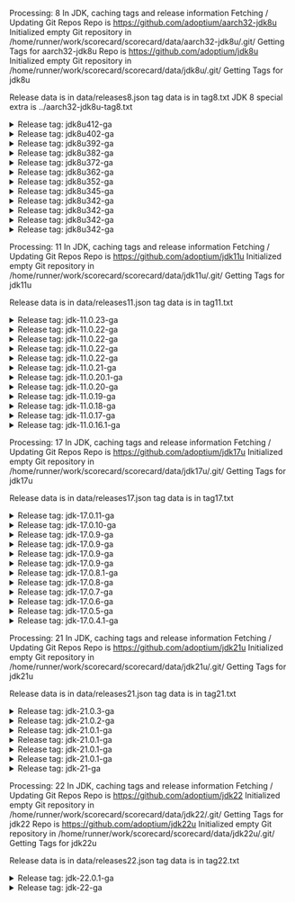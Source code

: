 Processing: 8 
In JDK, caching tags and release information
Fetching / Updating Git Repos
Repo is  https://github.com/adoptium/aarch32-jdk8u
Initialized empty Git repository in /home/runner/work/scorecard/scorecard/data/aarch32-jdk8u/.git/
Getting Tags for aarch32-jdk8u
Repo is  https://github.com/adoptium/jdk8u
Initialized empty Git repository in /home/runner/work/scorecard/scorecard/data/jdk8u/.git/
Getting Tags for jdk8u

Release data is in data/releases8.json
tag data is in tag8.txt
JDK 8 special extra is ../aarch32-jdk8u-tag8.txt


<details><summary>Release tag: jdk8u412-ga</summary>

|                       Tag|               Tagged Date |       Commit Date |              Days |
|                       ---|                       --- |               --- |               --- |
|               jdk8u412-ga| Sun Apr  7 02:50:07 UTC 2024 | Wed Apr 17 00:29:09 UTC 2024 |                -9 |
|        jdk8u412-b08_adopt| Wed Apr 17 01:14:23 UTC 2024 | Wed Apr 17 01:14:23 UTC 2024 |                 0 |


|   Platform|           OS |    Released | Target/Actual(days) |    On-time |                      RTAG|
|        ---|          --- |         --- |               --- |        --- |                       ---|
|        x64|        linux |  04-18-2024 |               2/1 |        Yes |        jdk8u412-b08_adopt|
|        x64|      windows |  04-18-2024 |               2/1 |        Yes |        jdk8u412-b08_adopt|
|    aarch64|        linux |  04-18-2024 |               2/1 |        Yes |        jdk8u412-b08_adopt|
|        x64|          mac |  04-19-2024 |               2/2 |        Yes |        jdk8u412-b08_adopt|
|    ppc64le|        linux |  04-20-2024 |               7/3 |        Yes |        jdk8u412-b08_adopt|

On-Time 5(100%)  Late: 0(0%)


</details>



<details><summary>Release tag: jdk8u402-ga</summary>

|                       Tag|               Tagged Date |       Commit Date |              Days |
|                       ---|                       --- |               --- |               --- |
|               jdk8u402-ga| Thu Jan 11 01:53:23 UTC 2024 | Wed Jan 17 01:35:04 UTC 2024 |                -5 |
|        jdk8u402-b06_adopt| Wed Jan 17 01:14:12 UTC 2024 | Wed Jan 17 01:14:12 UTC 2024 |                 0 |


|   Platform|           OS |    Released | Target/Actual(days) |    On-time |                      RTAG|
|        ---|          --- |         --- |               --- |        --- |                       ---|
|        x64|        linux |  01-19-2024 |               2/2 |        Yes |        jdk8u402-b06_adopt|
|    ppc64le|        linux |  01-19-2024 |               7/2 |        Yes |        jdk8u402-b06_adopt|
|        x64|      windows |  01-19-2024 |               2/2 |        Yes |        jdk8u402-b06_adopt|
|        x64|          mac |  01-19-2024 |               2/2 |        Yes |        jdk8u402-b06_adopt|
|    aarch64|        linux |  01-23-2024 |               2/5 |         No |        jdk8u402-b06_adopt|
|        x64|      solaris |  01-23-2024 |               7/5 |        Yes |        jdk8u402-b06_adopt|
|        x32|      windows |  01-23-2024 |               7/6 |        Yes |        jdk8u402-b06_adopt|
|    sparcv9|      solaris |  01-23-2024 |               7/6 |        Yes |        jdk8u402-b06_adopt|
|        x64| alpine-linux |  01-24-2024 |               7/7 |        Yes |        jdk8u402-b06_adopt|
|        arm|        linux |  01-24-2024 |               7/7 |        Yes | jdk8u402-b06-aarch32-20240118_adopt|
|      ppc64|          aix |  01-24-2024 |               7/7 |        Yes |        jdk8u402-b06_adopt|

On-Time 10(90%)  Late: 1(9%)


</details>



<details><summary>Release tag: jdk8u392-ga</summary>

|                       Tag|               Tagged Date |       Commit Date |              Days |
|                       ---|                       --- |               --- |               --- |
|               jdk8u392-ga| Sat Oct  7 21:09:58 UTC 2023 | Tue Oct 17 22:51:19 UTC 2023 |               -10 |
|        jdk8u392-b08_adopt| Tue Oct 17 23:14:11 UTC 2023 | Tue Oct 17 23:14:12 UTC 2023 |                 0 |


|   Platform|           OS |    Released | Target/Actual(days) |    On-time |                      RTAG|
|        ---|          --- |         --- |               --- |        --- |                       ---|
|    aarch64|        linux |  10-19-2023 |               2/1 |        Yes |        jdk8u392-b08_adopt|
|        x64|      windows |  10-20-2023 |               2/2 |        Yes |        jdk8u392-b08_adopt|
|        x32|      windows |  10-20-2023 |               7/2 |        Yes |        jdk8u392-b08_adopt|
|        x64|        linux |  10-23-2023 |               2/5 |         No |        jdk8u392-b08_adopt|
|    ppc64le|        linux |  10-24-2023 |               7/6 |        Yes |        jdk8u392-b08_adopt|
|        x64|          mac |  10-25-2023 |               2/7 |         No |        jdk8u392-b08_adopt|
|        x64| alpine-linux |  10-26-2023 |               7/8 |         No |        jdk8u392-b08_adopt|
|        x64|      solaris |  10-27-2023 |               7/9 |         No |        jdk8u392-b08_adopt|
|    sparcv9|      solaris |  10-27-2023 |               7/9 |         No |        jdk8u392-b08_adopt|
|        arm|        linux |  10-31-2023 |              7/13 |         No | jdk8u392-b08-aarch32-20231020_adopt|
|      ppc64|          aix |  11-01-2023 |              7/14 |         No |        jdk8u392-b08_adopt|

On-Time 4(36%)  Late: 7(63%)


</details>



<details><summary>Release tag: jdk8u382-ga</summary>

|                       Tag|               Tagged Date |       Commit Date |              Days |
|                       ---|                       --- |               --- |               --- |
|               jdk8u382-ga| Fri Jul 14 06:13:25 UTC 2023 | Fri Jul 21 03:03:59 UTC 2023 |                -6 |
|        jdk8u382-b05_adopt| Wed Jul 19 15:30:06 UTC 2023 | Wed Jul 19 15:30:06 UTC 2023 |                 0 |


|   Platform|           OS |    Released | Target/Actual(days) |    On-time |                      RTAG|
|        ---|          --- |         --- |               --- |        --- |                       ---|
|        x64|        linux |  07-21-2023 |               2/2 |        Yes |        jdk8u382-b05_adopt|
|    aarch64|        linux |  07-21-2023 |               2/2 |        Yes |        jdk8u382-b05_adopt|
|        x64|      windows |  07-21-2023 |               2/2 |        Yes |        jdk8u382-b05_adopt|
|        x64|          mac |  07-24-2023 |               2/4 |         No |        jdk8u382-b05_adopt|
|    ppc64le|        linux |  07-24-2023 |               7/4 |        Yes |        jdk8u382-b05_adopt|
|        x32|      windows |  07-25-2023 |               7/5 |        Yes |        jdk8u382-b05_adopt|
|        x64| alpine-linux |  07-25-2023 |               7/5 |        Yes |        jdk8u382-b05_adopt|
|        x64|      solaris |  07-26-2023 |               7/6 |        Yes |        jdk8u382-b05_adopt|
|    sparcv9|      solaris |  07-31-2023 |              7/11 |         No |        jdk8u382-b05_adopt|
|        arm|        linux |  08-01-2023 |              7/12 |         No | jdk8u382-b05-aarch32-20230719_adopt|
|      ppc64|          aix |  08-03-2023 |              7/14 |         No |        jdk8u382-b05_adopt|

On-Time 7(63%)  Late: 4(36%)


</details>



<details><summary>Release tag: jdk8u372-ga</summary>

|                       Tag|               Tagged Date |       Commit Date |              Days |
|                       ---|                       --- |               --- |               --- |
|               jdk8u372-ga| Tue Apr 18 04:55:08 UTC 2023 | Thu Apr 20 08:43:15 UTC 2023 |                -2 |
|        jdk8u372-b07_adopt| Tue Apr 18 23:14:10 UTC 2023 | Tue Apr 18 23:14:11 UTC 2023 |                 0 |


|   Platform|           OS |    Released | Target/Actual(days) |    On-time |                      RTAG|
|        ---|          --- |         --- |               --- |        --- |                       ---|
|        x64|        linux |  04-20-2023 |               2/1 |        Yes |        jdk8u372-b07_adopt|
|        x64|      windows |  04-20-2023 |               2/1 |        Yes |        jdk8u372-b07_adopt|
|    aarch64|        linux |  04-20-2023 |               2/1 |        Yes |        jdk8u372-b07_adopt|
|        x64|          mac |  04-20-2023 |               2/1 |        Yes |        jdk8u372-b07_adopt|
|    ppc64le|        linux |  04-25-2023 |               7/6 |        Yes |        jdk8u372-b07_adopt|
|        x64|      solaris |  04-25-2023 |               7/6 |        Yes |        jdk8u372-b07_adopt|
|        x32|      windows |  04-25-2023 |               7/6 |        Yes |        jdk8u372-b07_adopt|
|        x64| alpine-linux |  04-26-2023 |               7/7 |        Yes |        jdk8u372-b07_adopt|
|      ppc64|          aix |  04-27-2023 |               7/8 |         No |        jdk8u372-b07_adopt|
|        arm|        linux |  04-28-2023 |               7/9 |         No | jdk8u372-b07-aarch32-20230426_adopt|
|    sparcv9|      solaris |  04-29-2023 |              7/10 |         No |        jdk8u372-b07_adopt|

On-Time 8(72%)  Late: 3(27%)


</details>



<details><summary>Release tag: jdk8u362-ga</summary>

|                       Tag|               Tagged Date |       Commit Date |              Days |
|                       ---|                       --- |               --- |               --- |
|               jdk8u362-ga| Mon Jan 16 19:43:43 UTC 2023 | Wed Jan 18 15:48:10 UTC 2023 |                -1 |
|        jdk8u362-b09_adopt| Tue Jan 17 23:14:13 UTC 2023 | Tue Jan 17 23:14:13 UTC 2023 |                 0 |


|   Platform|           OS |    Released | Target/Actual(days) |    On-time |                      RTAG|
|        ---|          --- |         --- |               --- |        --- |                       ---|
|        x64|        linux |  01-20-2023 |               2/2 |        Yes |        jdk8u362-b09_adopt|
|        x64|          mac |  01-20-2023 |               2/2 |        Yes |        jdk8u362-b09_adopt|
|        x64|      windows |  01-23-2023 |               2/5 |         No |        jdk8u362-b09_adopt|
|        x32|      windows |  01-23-2023 |               7/5 |        Yes |        jdk8u362-b09_adopt|
|    aarch64|        linux |  01-24-2023 |               2/6 |         No |        jdk8u362-b09_adopt|
|    ppc64le|        linux |  01-24-2023 |               7/6 |        Yes |        jdk8u362-b09_adopt|
|        x64| alpine-linux |  01-25-2023 |               7/7 |        Yes |        jdk8u362-b09_adopt|
|        arm|        linux |  01-25-2023 |               7/7 |        Yes | jdk8u362-b09-aarch32-20230119_adopt|
|        x64|      solaris |  01-26-2023 |               7/8 |         No |        jdk8u362-b09_adopt|
|      ppc64|          aix |  01-27-2023 |               7/9 |         No |        jdk8u362-b09_adopt|
|    sparcv9|      solaris |  02-01-2023 |              7/14 |         No |        jdk8u362-b09_adopt|

On-Time 6(54%)  Late: 5(45%)


</details>



<details><summary>Release tag: jdk8u352-ga</summary>

|                       Tag|               Tagged Date |       Commit Date |              Days |
|                       ---|                       --- |               --- |               --- |
|               jdk8u352-ga| Tue Oct 11 00:13:13 UTC 2022 | Thu Oct 20 00:51:55 UTC 2022 |                -9 |
|        jdk8u352-b08_adopt| Thu Oct 20 08:39:59 UTC 2022 | Thu Oct 20 08:39:59 UTC 2022 |                 0 |


|   Platform|           OS |    Released | Target/Actual(days) |    On-time |                      RTAG|
|        ---|          --- |         --- |               --- |        --- |                       ---|
|        x64|        linux |  10-25-2022 |               2/5 |         No |        jdk8u352-b08_adopt|
|    ppc64le|        linux |  10-27-2022 |               7/7 |        Yes |        jdk8u352-b08_adopt|
|    aarch64|        linux |  10-28-2022 |               2/8 |         No |        jdk8u352-b08_adopt|
|        x64| alpine-linux |  11-02-2022 |              7/13 |         No |        jdk8u352-b08_adopt|
|        x64|          mac |  11-03-2022 |              2/14 |         No |        jdk8u352-b08_adopt|
|        arm|        linux |  11-03-2022 |              7/14 |         No | jdk8u352-b08-aarch32-20221020_adopt|
|        x64|      solaris |  11-04-2022 |              7/15 |         No |        jdk8u352-b08_adopt|
|        x64|      windows |  11-04-2022 |              2/15 |         No |        jdk8u352-b08_adopt|
|        x32|      windows |  11-04-2022 |              7/15 |         No |        jdk8u352-b08_adopt|
|      ppc64|          aix |  11-10-2022 |              7/21 |         No |        jdk8u352-b08_adopt|
|    sparcv9|      solaris |  11-15-2022 |              7/26 |         No |        jdk8u352-b08_adopt|

On-Time 1(9%)  Late: 10(90%)


</details>



<details><summary>Release tag: jdk8u345-ga</summary>

|                       Tag|               Tagged Date |       Commit Date |              Days |
|                       ---|                       --- |               --- |               --- |
|               jdk8u345-ga| Sun Jul 31 04:01:56 UTC 2022 | Mon Aug  1 16:10:48 UTC 2022 |                -1 |
|        jdk8u345-b01_adopt| Mon Aug  1 16:14:14 UTC 2022 | Mon Aug  1 16:14:14 UTC 2022 |                 0 |


|   Platform|           OS |    Released | Target/Actual(days) |    On-time |                      RTAG|
|        ---|          --- |         --- |               --- |        --- |                       ---|
|        x64|        linux |  08-04-2022 |               2/3 |         No |        jdk8u345-b01_adopt|
|    aarch64|        linux |  08-04-2022 |               2/3 |         No |        jdk8u345-b01_adopt|
|        x64| alpine-linux |  08-04-2022 |               7/3 |        Yes |        jdk8u345-b01_adopt|
|    ppc64le|        linux |  08-08-2022 |               7/6 |        Yes |        jdk8u345-b01_adopt|
|        x64|          mac |  08-08-2022 |               2/6 |         No |        jdk8u345-b01_adopt|
|        x64|      solaris |  08-09-2022 |               7/8 |         No |        jdk8u345-b01_adopt|
|        arm|        linux |  08-10-2022 |               7/8 |         No | jdk8u345-ga-aarch32-20220802_adopt|
|        x64|      windows |  08-04-2022 |               2/3 |         No |        jdk8u345-b01_adopt|
|        x32|      windows |  08-04-2022 |               7/3 |        Yes |        jdk8u345-b01_adopt|
|      ppc64|          aix |  08-19-2022 |              7/18 |         No |        jdk8u345-b01_adopt|
|    sparcv9|      solaris |  08-19-2022 |              7/18 |         No |        jdk8u345-b01_adopt|

On-Time 3(27%)  Late: 8(72%)


</details>



<details><summary>Release tag: jdk8u342-ga</summary>

|                       Tag|               Tagged Date |       Commit Date |              Days |
|                       ---|                       --- |               --- |               --- |
|               jdk8u342-ga| Fri Jul 15 16:21:53 UTC 2022 | Sat Jul 23 14:58:57 UTC 2022 |                -7 |
|        jdk8u342-b07_adopt| Wed Jul 20 16:14:13 UTC 2022 | Wed Jul 20 16:14:14 UTC 2022 |                 0 |


|   Platform|           OS |    Released | Target/Actual(days) |    On-time |                      RTAG|
|        ---|          --- |         --- |               --- |        --- |                       ---|
|        x64|      windows |  08-02-2022 |              2/12 |         No |        jdk8u342-b07_adopt|

On-Time 0(0%)  Late: 1(100%)


</details>



<details><summary>Release tag: jdk8u342-ga</summary>

|                       Tag|               Tagged Date |       Commit Date |              Days |
|                       ---|                       --- |               --- |               --- |
|               jdk8u342-ga| Fri Jul 15 16:21:53 UTC 2022 | Sat Jul 23 14:58:57 UTC 2022 |                -7 |
|        jdk8u342-b07_adopt| Wed Jul 20 16:14:13 UTC 2022 | Wed Jul 20 16:14:14 UTC 2022 |                 0 |


|   Platform|           OS |    Released | Target/Actual(days) |    On-time |                      RTAG|
|        ---|          --- |         --- |               --- |        --- |                       ---|
|        x64|        linux |  07-25-2022 |               2/4 |         No |        jdk8u342-b07_adopt|
|        x64|      windows |  07-26-2022 |               2/5 |         No |        jdk8u342-b07_adopt|
|    ppc64le|        linux |  07-26-2022 |               7/6 |        Yes |        jdk8u342-b07_adopt|
|        x64| alpine-linux |  07-26-2022 |               7/5 |        Yes |        jdk8u342-b07_adopt|
|    aarch64|        linux |  07-27-2022 |               2/6 |         No |        jdk8u342-b07_adopt|
|        x32|      windows |  07-28-2022 |               7/7 |        Yes |        jdk8u342-b07_adopt|
|      ppc64|          aix |  08-01-2022 |              7/11 |         No |        jdk8u342-b07_adopt|
|        arm|        linux |  08-01-2022 |              7/11 |         No | jdk8u342-b07-aarch32-20220721_adopt|

On-Time 3(37%)  Late: 5(62%)


</details>



<details><summary>Release tag: jdk8u342-ga</summary>

|                       Tag|               Tagged Date |       Commit Date |              Days |
|                       ---|                       --- |               --- |               --- |
|               jdk8u342-ga| Fri Jul 15 16:21:53 UTC 2022 | Sat Jul 23 14:58:57 UTC 2022 |                -7 |
|        jdk8u342-b07_adopt| Wed Jul 20 16:14:13 UTC 2022 | Wed Jul 20 16:14:14 UTC 2022 |                 0 |


|   Platform|           OS |    Released | Target/Actual(days) |    On-time |                      RTAG|
|        ---|          --- |         --- |               --- |        --- |                       ---|
|        x64|      windows |  08-02-2022 |              2/12 |         No |        jdk8u342-b07_adopt|

On-Time 0(0%)  Late: 1(100%)


</details>



<details><summary>Release tag: jdk8u342-ga</summary>

|                       Tag|               Tagged Date |       Commit Date |              Days |
|                       ---|                       --- |               --- |               --- |
|               jdk8u342-ga| Fri Jul 15 16:21:53 UTC 2022 | Sat Jul 23 14:58:57 UTC 2022 |                -7 |
|        jdk8u342-b07_adopt| Wed Jul 20 16:14:13 UTC 2022 | Wed Jul 20 16:14:14 UTC 2022 |                 0 |


|   Platform|           OS |    Released | Target/Actual(days) |    On-time |                      RTAG|
|        ---|          --- |         --- |               --- |        --- |                       ---|
|        x64|        linux |  07-25-2022 |               2/4 |         No |        jdk8u342-b07_adopt|
|        x64|      windows |  07-26-2022 |               2/5 |         No |        jdk8u342-b07_adopt|
|    ppc64le|        linux |  07-26-2022 |               7/6 |        Yes |        jdk8u342-b07_adopt|
|        x64| alpine-linux |  07-26-2022 |               7/5 |        Yes |        jdk8u342-b07_adopt|
|    aarch64|        linux |  07-27-2022 |               2/6 |         No |        jdk8u342-b07_adopt|
|        x32|      windows |  07-28-2022 |               7/7 |        Yes |        jdk8u342-b07_adopt|
|      ppc64|          aix |  08-01-2022 |              7/11 |         No |        jdk8u342-b07_adopt|
|        arm|        linux |  08-01-2022 |              7/11 |         No | jdk8u342-b07-aarch32-20220721_adopt|

On-Time 3(37%)  Late: 5(62%)


</details>

Processing: 11 
In JDK, caching tags and release information
Fetching / Updating Git Repos
Repo is  https://github.com/adoptium/jdk11u
Initialized empty Git repository in /home/runner/work/scorecard/scorecard/data/jdk11u/.git/
Getting Tags for jdk11u

Release data is in data/releases11.json
tag data is in tag11.txt


<details><summary>Release tag: jdk-11.0.23-ga</summary>

|                       Tag|               Tagged Date |       Commit Date |              Days |
|                       ---|                       --- |               --- |               --- |
|            jdk-11.0.23-ga| Mon Apr  8 05:38:38 UTC 2024 | Mon Apr  8 05:40:58 UTC 2024 |                 0 |
|       jdk-11.0.23+9_adopt| Wed Apr 17 05:07:26 UTC 2024 | Wed Apr 17 05:07:26 UTC 2024 |                 0 |


|   Platform|           OS |    Released | Target/Actual(days) |    On-time |                      RTAG|
|        ---|          --- |         --- |               --- |        --- |                       ---|
|        x64|        linux |  04-18-2024 |               2/1 |        Yes |       jdk-11.0.23+9_adopt|
|    aarch64|        linux |  04-18-2024 |               2/1 |        Yes |       jdk-11.0.23+9_adopt|
|    aarch64|          mac |  04-18-2024 |               2/1 |        Yes |       jdk-11.0.23+9_adopt|
|        x64|      windows |  04-18-2024 |               2/1 |        Yes |       jdk-11.0.23+9_adopt|
|    ppc64le|        linux |  04-19-2024 |               7/2 |        Yes |       jdk-11.0.23+9_adopt|
|        x64|          mac |  04-20-2024 |               2/2 |        Yes |       jdk-11.0.23+9_adopt|
|      s390x|        linux |  04-20-2024 |               7/3 |        Yes |       jdk-11.0.23+9_adopt|

On-Time 7(100%)  Late: 0(0%)


</details>



<details><summary>Release tag: jdk-11.0.22-ga</summary>

|                       Tag|               Tagged Date |       Commit Date |              Days |
|                       ---|                       --- |               --- |               --- |
|            jdk-11.0.22-ga| Tue Jan  9 21:19:49 UTC 2024 | Tue Jan  9 21:21:18 UTC 2024 |                 0 |
|       jdk-11.0.22+7_adopt| Tue Jan 16 22:07:11 UTC 2024 | Tue Jan 16 22:07:11 UTC 2024 |                 0 |


|   Platform|           OS |    Released | Target/Actual(days) |    On-time |                      RTAG|
|        ---|          --- |         --- |               --- |        --- |                       ---|
|    aarch64|          mac |  01-22-2024 |               2/5 |         No |       jdk-11.0.22+7_adopt|

On-Time 0(0%)  Late: 1(100%)


</details>



<details><summary>Release tag: jdk-11.0.22-ga</summary>

|                       Tag|               Tagged Date |       Commit Date |              Days |
|                       ---|                       --- |               --- |               --- |
|            jdk-11.0.22-ga| Tue Jan  9 21:19:49 UTC 2024 | Tue Jan  9 21:21:18 UTC 2024 |                 0 |
|       jdk-11.0.22+7_adopt| Tue Jan 16 22:07:11 UTC 2024 | Tue Jan 16 22:07:11 UTC 2024 |                 0 |


|   Platform|           OS |    Released | Target/Actual(days) |    On-time |                      RTAG|
|        ---|          --- |         --- |               --- |        --- |                       ---|
|        x64|        linux |  01-18-2024 |               2/1 |        Yes |       jdk-11.0.22+7_adopt|
|    aarch64|          mac |  01-18-2024 |               2/1 |        Yes |       jdk-11.0.22+7_adopt|
|        x64|      windows |  01-18-2024 |               2/1 |        Yes |       jdk-11.0.22+7_adopt|
|    aarch64|        linux |  01-19-2024 |               2/2 |        Yes |       jdk-11.0.22+7_adopt|
|        x64| alpine-linux |  01-19-2024 |               7/2 |        Yes |       jdk-11.0.22+7_adopt|
|        x32|      windows |  01-19-2024 |               7/2 |        Yes |       jdk-11.0.22+7_adopt|
|    ppc64le|        linux |  01-22-2024 |               7/5 |        Yes |       jdk-11.0.22+7_adopt|
|        arm|        linux |  01-23-2024 |               7/6 |        Yes |       jdk-11.0.22+7_adopt|
|        x64|          mac |  01-23-2024 |               2/6 |         No |       jdk-11.0.22+7_adopt|
|      s390x|        linux |  01-23-2024 |               7/6 |        Yes |       jdk-11.0.22+7_adopt|

On-Time 9(90%)  Late: 1(10%)


</details>



<details><summary>Release tag: jdk-11.0.22-ga</summary>

|                       Tag|               Tagged Date |       Commit Date |              Days |
|                       ---|                       --- |               --- |               --- |
|            jdk-11.0.22-ga| Tue Jan  9 21:19:49 UTC 2024 | Tue Jan  9 21:21:18 UTC 2024 |                 0 |
|       jdk-11.0.22+7_adopt| Tue Jan 16 22:07:11 UTC 2024 | Tue Jan 16 22:07:11 UTC 2024 |                 0 |


|   Platform|           OS |    Released | Target/Actual(days) |    On-time |                      RTAG|
|        ---|          --- |         --- |               --- |        --- |                       ---|
|    aarch64|          mac |  01-22-2024 |               2/5 |         No |       jdk-11.0.22+7_adopt|

On-Time 0(0%)  Late: 1(100%)


</details>



<details><summary>Release tag: jdk-11.0.22-ga</summary>

|                       Tag|               Tagged Date |       Commit Date |              Days |
|                       ---|                       --- |               --- |               --- |
|            jdk-11.0.22-ga| Tue Jan  9 21:19:49 UTC 2024 | Tue Jan  9 21:21:18 UTC 2024 |                 0 |
|       jdk-11.0.22+7_adopt| Tue Jan 16 22:07:11 UTC 2024 | Tue Jan 16 22:07:11 UTC 2024 |                 0 |


|   Platform|           OS |    Released | Target/Actual(days) |    On-time |                      RTAG|
|        ---|          --- |         --- |               --- |        --- |                       ---|
|        x64|        linux |  01-18-2024 |               2/1 |        Yes |       jdk-11.0.22+7_adopt|
|    aarch64|          mac |  01-18-2024 |               2/1 |        Yes |       jdk-11.0.22+7_adopt|
|        x64|      windows |  01-18-2024 |               2/1 |        Yes |       jdk-11.0.22+7_adopt|
|    aarch64|        linux |  01-19-2024 |               2/2 |        Yes |       jdk-11.0.22+7_adopt|
|        x64| alpine-linux |  01-19-2024 |               7/2 |        Yes |       jdk-11.0.22+7_adopt|
|        x32|      windows |  01-19-2024 |               7/2 |        Yes |       jdk-11.0.22+7_adopt|
|    ppc64le|        linux |  01-22-2024 |               7/5 |        Yes |       jdk-11.0.22+7_adopt|
|        arm|        linux |  01-23-2024 |               7/6 |        Yes |       jdk-11.0.22+7_adopt|
|        x64|          mac |  01-23-2024 |               2/6 |         No |       jdk-11.0.22+7_adopt|
|      s390x|        linux |  01-23-2024 |               7/6 |        Yes |       jdk-11.0.22+7_adopt|

On-Time 9(90%)  Late: 1(10%)


</details>



<details><summary>Release tag: jdk-11.0.21-ga</summary>

|                       Tag|               Tagged Date |       Commit Date |              Days |
|                       ---|                       --- |               --- |               --- |
|            jdk-11.0.21-ga| Fri Oct  6 05:33:33 UTC 2023 | Fri Oct  6 05:45:12 UTC 2023 |                 0 |
|       jdk-11.0.21+9_adopt| Tue Oct 17 21:07:15 UTC 2023 | Tue Oct 17 21:07:15 UTC 2023 |                 0 |


|   Platform|           OS |    Released | Target/Actual(days) |    On-time |                      RTAG|
|        ---|          --- |         --- |               --- |        --- |                       ---|
|        x64|          mac |  10-18-2023 |               2/0 |        Yes |       jdk-11.0.21+9_adopt|
|    aarch64|        linux |  10-18-2023 |               2/0 |        Yes |       jdk-11.0.21+9_adopt|
|        x64|      windows |  10-18-2023 |               2/0 |        Yes |       jdk-11.0.21+9_adopt|
|        x64|        linux |  10-18-2023 |               2/0 |        Yes |       jdk-11.0.21+9_adopt|
|        x64| alpine-linux |  10-19-2023 |               7/1 |        Yes |       jdk-11.0.21+9_adopt|
|    ppc64le|        linux |  10-23-2023 |               7/5 |        Yes |       jdk-11.0.21+9_adopt|
|    aarch64|          mac |  10-24-2023 |               2/6 |         No |       jdk-11.0.21+9_adopt|
|      s390x|        linux |  10-24-2023 |               7/6 |        Yes |       jdk-11.0.21+9_adopt|
|        arm|        linux |  10-26-2023 |               7/8 |         No |       jdk-11.0.21+9_adopt|
|        x32|      windows |  10-27-2023 |               7/9 |         No |       jdk-11.0.21+9_adopt|

On-Time 7(70%)  Late: 3(30%)


</details>



<details><summary>Release tag: jdk-11.0.20.1-ga</summary>

|                       Tag|               Tagged Date |       Commit Date |              Days |
|                       ---|                       --- |               --- |               --- |
|          jdk-11.0.20.1-ga| Wed Aug 23 05:22:04 UTC 2023 | Wed Aug 23 05:43:53 UTC 2023 |                 0 |
|     jdk-11.0.20.1+1_adopt| Wed Aug 23 15:25:42 UTC 2023 | Wed Aug 23 15:28:16 UTC 2023 |                 0 |


|   Platform|           OS |    Released | Target/Actual(days) |    On-time |                      RTAG|
|        ---|          --- |         --- |               --- |        --- |                       ---|
|        x64|      windows |  08-29-2023 |               2/5 |         No |     jdk-11.0.20.1+1_adopt|
|        x32|      windows |  08-29-2023 |               7/5 |        Yes |     jdk-11.0.20.1+1_adopt|
|        arm|        linux |  08-29-2023 |               7/5 |        Yes |     jdk-11.0.20.1+1_adopt|
|    aarch64|        linux |  08-29-2023 |               2/5 |         No |     jdk-11.0.20.1+1_adopt|
|        x64|        linux |  08-29-2023 |               2/5 |         No |     jdk-11.0.20.1+1_adopt|
|        x64| alpine-linux |  08-29-2023 |               7/5 |        Yes |     jdk-11.0.20.1+1_adopt|
|    ppc64le|        linux |  08-29-2023 |               7/5 |        Yes |     jdk-11.0.20.1+1_adopt|
|        x64|          mac |  08-30-2023 |               2/6 |         No |     jdk-11.0.20.1+1_adopt|
|    aarch64|          mac |  08-30-2023 |               2/6 |         No |     jdk-11.0.20.1+1_adopt|
|      s390x|        linux |  08-30-2023 |               7/7 |        Yes |     jdk-11.0.20.1+1_adopt|

On-Time 5(50%)  Late: 5(50%)


</details>



<details><summary>Release tag: jdk-11.0.20-ga</summary>

|                       Tag|               Tagged Date |       Commit Date |              Days |
|                       ---|                       --- |               --- |               --- |
|            jdk-11.0.20-ga| Wed Jul  5 07:22:24 UTC 2023 | Wed Jul  5 07:23:34 UTC 2023 |                 0 |
|       jdk-11.0.20+8_adopt| Tue Jul 18 21:07:16 UTC 2023 | Tue Jul 18 21:07:17 UTC 2023 |                 0 |


|   Platform|           OS |    Released | Target/Actual(days) |    On-time |                      RTAG|
|        ---|          --- |         --- |               --- |        --- |                       ---|
|    aarch64|        linux |  07-20-2023 |               2/1 |        Yes |       jdk-11.0.20+8_adopt|
|        x64|        linux |  07-20-2023 |               2/1 |        Yes |       jdk-11.0.20+8_adopt|
|    ppc64le|        linux |  07-20-2023 |               7/1 |        Yes |       jdk-11.0.20+8_adopt|
|        x64|          mac |  07-20-2023 |               2/1 |        Yes |       jdk-11.0.20+8_adopt|
|        x64|      windows |  07-21-2023 |               2/2 |        Yes |       jdk-11.0.20+8_adopt|
|    aarch64|          mac |  07-21-2023 |               2/2 |        Yes |       jdk-11.0.20+8_adopt|
|        x64| alpine-linux |  07-21-2023 |               7/2 |        Yes |       jdk-11.0.20+8_adopt|
|        arm|        linux |  07-24-2023 |               7/5 |        Yes |       jdk-11.0.20+8_adopt|
|        x32|      windows |  07-24-2023 |               7/5 |        Yes |       jdk-11.0.20+8_adopt|
|      s390x|        linux |  07-25-2023 |               7/6 |        Yes |       jdk-11.0.20+8_adopt|

On-Time 10(100%)  Late: 0(0%)


</details>



<details><summary>Release tag: jdk-11.0.19-ga</summary>

|                       Tag|               Tagged Date |       Commit Date |              Days |
|                       ---|                       --- |               --- |               --- |
|            jdk-11.0.19-ga| Wed Apr 12 20:16:12 UTC 2023 | Wed Apr 12 20:20:19 UTC 2023 |                 0 |
|       jdk-11.0.19+7_adopt| Tue Apr 18 22:07:10 UTC 2023 | Tue Apr 18 22:07:11 UTC 2023 |                 0 |


|   Platform|           OS |    Released | Target/Actual(days) |    On-time |                      RTAG|
|        ---|          --- |         --- |               --- |        --- |                       ---|
|        x64|        linux |  04-19-2023 |               2/0 |        Yes |       jdk-11.0.19+7_adopt|
|    aarch64|        linux |  04-19-2023 |               2/0 |        Yes |       jdk-11.0.19+7_adopt|
|        x64|      windows |  04-20-2023 |               2/1 |        Yes |       jdk-11.0.19+7_adopt|
|    aarch64|          mac |  04-20-2023 |               2/1 |        Yes |       jdk-11.0.19+7_adopt|
|        x64|          mac |  04-20-2023 |               2/1 |        Yes |       jdk-11.0.19+7_adopt|
|        arm|        linux |  04-21-2023 |               7/2 |        Yes |       jdk-11.0.19+7_adopt|
|    ppc64le|        linux |  04-21-2023 |               7/2 |        Yes |       jdk-11.0.19+7_adopt|
|        x64| alpine-linux |  04-25-2023 |               7/6 |        Yes |       jdk-11.0.19+7_adopt|
|      ppc64|          aix |  04-25-2023 |               7/6 |        Yes |       jdk-11.0.19+7_adopt|
|      s390x|        linux |  04-25-2023 |               7/6 |        Yes |       jdk-11.0.19+7_adopt|
|        x32|      windows |  04-25-2023 |               7/6 |        Yes |       jdk-11.0.19+7_adopt|

On-Time 11(100%)  Late: 0(0%)


</details>



<details><summary>Release tag: jdk-11.0.18-ga</summary>

|                       Tag|               Tagged Date |       Commit Date |              Days |
|                       ---|                       --- |               --- |               --- |
|            jdk-11.0.18-ga| Tue Jan 10 08:32:35 UTC 2023 | Tue Jan 10 08:35:18 UTC 2023 |                 0 |
|      jdk-11.0.18+10_adopt| Wed Jan 18 10:07:15 UTC 2023 | Wed Jan 18 10:07:15 UTC 2023 |                 0 |


|   Platform|           OS |    Released | Target/Actual(days) |    On-time |                      RTAG|
|        ---|          --- |         --- |               --- |        --- |                       ---|
|        x64|          mac |  01-19-2023 |               2/1 |        Yes |      jdk-11.0.18+10_adopt|
|        x64|        linux |  01-20-2023 |               2/1 |        Yes |      jdk-11.0.18+10_adopt|
|        arm|        linux |  01-20-2023 |               7/1 |        Yes |      jdk-11.0.18+10_adopt|
|        x64|      windows |  01-20-2023 |               2/2 |        Yes |      jdk-11.0.18+10_adopt|
|        x32|      windows |  01-21-2023 |               7/2 |        Yes |      jdk-11.0.18+10_adopt|
|        x64| alpine-linux |  01-23-2023 |               7/5 |        Yes |      jdk-11.0.18+10_adopt|
|    aarch64|        linux |  01-23-2023 |               2/5 |         No |      jdk-11.0.18+10_adopt|
|      s390x|        linux |  01-24-2023 |               7/5 |        Yes |      jdk-11.0.18+10_adopt|
|    ppc64le|        linux |  01-24-2023 |               7/6 |        Yes |      jdk-11.0.18+10_adopt|
|    aarch64|          mac |  01-25-2023 |               2/7 |         No |      jdk-11.0.18+10_adopt|
|      ppc64|          aix |  01-26-2023 |               7/8 |         No |      jdk-11.0.18+10_adopt|

On-Time 8(72%)  Late: 3(27%)


</details>



<details><summary>Release tag: jdk-11.0.17-ga</summary>

|                       Tag|               Tagged Date |       Commit Date |              Days |
|                       ---|                       --- |               --- |               --- |
|            jdk-11.0.17-ga| Mon Oct 10 15:03:28 UTC 2022 | Mon Oct 10 15:09:10 UTC 2022 |                 0 |
|       jdk-11.0.17+8_adopt| Tue Oct 18 21:07:11 UTC 2022 | Tue Oct 18 21:07:11 UTC 2022 |                 0 |


|   Platform|           OS |    Released | Target/Actual(days) |    On-time |                      RTAG|
|        ---|          --- |         --- |               --- |        --- |                       ---|
|        x64|      windows |  10-25-2022 |               2/6 |         No |       jdk-11.0.17+8_adopt|
|        x64|        linux |  10-25-2022 |               2/6 |         No |       jdk-11.0.17+8_adopt|
|        x64| alpine-linux |  10-25-2022 |               7/6 |        Yes |       jdk-11.0.17+8_adopt|
|    aarch64|        linux |  10-25-2022 |               2/6 |         No |       jdk-11.0.17+8_adopt|
|    ppc64le|        linux |  10-26-2022 |               7/7 |        Yes |       jdk-11.0.17+8_adopt|
|    aarch64|          mac |  10-27-2022 |               2/8 |         No |       jdk-11.0.17+8_adopt|
|        x64|          mac |  10-28-2022 |               2/9 |         No |       jdk-11.0.17+8_adopt|
|        x32|      windows |  11-01-2022 |              7/13 |         No |       jdk-11.0.17+8_adopt|
|        arm|        linux |  11-02-2022 |              7/14 |         No |       jdk-11.0.17+8_adopt|
|      s390x|        linux |  11-04-2022 |              7/16 |         No |       jdk-11.0.17+8_adopt|
|      ppc64|          aix |  11-09-2022 |              7/21 |         No |       jdk-11.0.17+8_adopt|

On-Time 2(18%)  Late: 9(81%)


</details>



<details><summary>Release tag: jdk-11.0.16.1-ga</summary>

|                       Tag|               Tagged Date |       Commit Date |              Days |
|                       ---|                       --- |               --- |               --- |
|          jdk-11.0.16.1-ga| Fri Aug 12 21:42:12 UTC 2022 | Mon Aug 15 12:50:14 UTC 2022 |                -2 |
|     jdk-11.0.16.1+1_adopt| Mon Aug 15 14:02:21 UTC 2022 | Mon Aug 15 14:03:29 UTC 2022 |                 0 |


|   Platform|           OS |    Released | Target/Actual(days) |    On-time |                      RTAG|
|        ---|          --- |         --- |               --- |        --- |                       ---|
|        x64|      windows |  08-19-2022 |               2/4 |         No |     jdk-11.0.16.1+1_adopt|
|        x32|      windows |  08-19-2022 |               7/4 |        Yes |     jdk-11.0.16.1+1_adopt|
|        arm|        linux |  08-19-2022 |               7/4 |        Yes |     jdk-11.0.16.1+1_adopt|
|        x64| alpine-linux |  08-19-2022 |               7/4 |        Yes |     jdk-11.0.16.1+1_adopt|
|    aarch64|        linux |  08-19-2022 |               2/4 |         No |     jdk-11.0.16.1+1_adopt|
|        x64|        linux |  08-19-2022 |               2/4 |         No |     jdk-11.0.16.1+1_adopt|
|    aarch64|          mac |  08-19-2022 |               2/4 |         No |     jdk-11.0.16.1+1_adopt|
|      s390x|        linux |  08-22-2022 |               7/7 |        Yes |     jdk-11.0.16.1+1_adopt|
|    ppc64le|        linux |  08-23-2022 |               7/8 |         No |     jdk-11.0.16.1+1_adopt|
|        x64|          mac |  08-23-2022 |               2/8 |         No |     jdk-11.0.16.1+1_adopt|
|      ppc64|          aix |  08-23-2022 |               7/8 |         No |     jdk-11.0.16.1+1_adopt|

On-Time 4(36%)  Late: 7(63%)


</details>

Processing: 17 
In JDK, caching tags and release information
Fetching / Updating Git Repos
Repo is  https://github.com/adoptium/jdk17u
Initialized empty Git repository in /home/runner/work/scorecard/scorecard/data/jdk17u/.git/
Getting Tags for jdk17u

Release data is in data/releases17.json
tag data is in tag17.txt


<details><summary>Release tag: jdk-17.0.11-ga</summary>

|                       Tag|               Tagged Date |       Commit Date |              Days |
|                       ---|                       --- |               --- |               --- |
|            jdk-17.0.11-ga| Mon Apr  8 06:17:50 UTC 2024 | Mon Apr  8 06:19:18 UTC 2024 |                 0 |
|       jdk-17.0.11+9_adopt| Wed Apr 17 05:43:04 UTC 2024 | Wed Apr 17 05:43:04 UTC 2024 |                 0 |


|   Platform|           OS |    Released | Target/Actual(days) |    On-time |                      RTAG|
|        ---|          --- |         --- |               --- |        --- |                       ---|
|    aarch64|        linux |  04-18-2024 |               2/1 |        Yes |       jdk-17.0.11+9_adopt|
|    aarch64|          mac |  04-18-2024 |               2/1 |        Yes |       jdk-17.0.11+9_adopt|
|        x64|          mac |  04-18-2024 |               2/1 |        Yes |       jdk-17.0.11+9_adopt|
|        x64|        linux |  04-18-2024 |               2/1 |        Yes |       jdk-17.0.11+9_adopt|
|        x64|      windows |  04-18-2024 |               2/1 |        Yes |       jdk-17.0.11+9_adopt|
|    ppc64le|        linux |  04-19-2024 |               7/2 |        Yes |       jdk-17.0.11+9_adopt|
|        x64| alpine-linux |  04-19-2024 |               7/2 |        Yes |       jdk-17.0.11+9_adopt|
|      s390x|        linux |  04-20-2024 |               7/3 |        Yes |       jdk-17.0.11+9_adopt|

On-Time 8(100%)  Late: 0(0%)


</details>



<details><summary>Release tag: jdk-17.0.10-ga</summary>

|                       Tag|               Tagged Date |       Commit Date |              Days |
|                       ---|                       --- |               --- |               --- |
|            jdk-17.0.10-ga| Tue Jan  9 21:18:15 UTC 2024 | Tue Jan  9 21:22:10 UTC 2024 |                 0 |
|       jdk-17.0.10+7_adopt| Tue Jan 16 22:42:11 UTC 2024 | Tue Jan 16 22:42:11 UTC 2024 |                 0 |


|   Platform|           OS |    Released | Target/Actual(days) |    On-time |                      RTAG|
|        ---|          --- |         --- |               --- |        --- |                       ---|
|        x64|          mac |  01-17-2024 |               2/0 |        Yes |       jdk-17.0.10+7_adopt|
|    aarch64|          mac |  01-18-2024 |               2/1 |        Yes |       jdk-17.0.10+7_adopt|
|        x64|      windows |  01-18-2024 |               2/1 |        Yes |       jdk-17.0.10+7_adopt|
|        x64|        linux |  01-18-2024 |               2/1 |        Yes |       jdk-17.0.10+7_adopt|
|    aarch64|        linux |  01-18-2024 |               2/1 |        Yes |       jdk-17.0.10+7_adopt|
|        x64| alpine-linux |  01-19-2024 |               7/2 |        Yes |       jdk-17.0.10+7_adopt|
|    ppc64le|        linux |  01-19-2024 |               7/2 |        Yes |       jdk-17.0.10+7_adopt|
|        x32|      windows |  01-22-2024 |               7/5 |        Yes |       jdk-17.0.10+7_adopt|
|      s390x|        linux |  01-23-2024 |               7/6 |        Yes |       jdk-17.0.10+7_adopt|
|        arm|        linux |  01-23-2024 |               7/6 |        Yes |       jdk-17.0.10+7_adopt|

On-Time 10(100%)  Late: 0(0%)


</details>



<details><summary>Release tag: jdk-17.0.9-ga</summary>

|                       Tag|               Tagged Date |       Commit Date |              Days |
|                       ---|                       --- |               --- |               --- |
|             jdk-17.0.9-ga| Wed Oct 11 18:18:14 UTC 2023 | Wed Oct 11 18:19:06 UTC 2023 |                 0 |
|        jdk-17.0.9+9_adopt| Tue Oct 17 20:42:17 UTC 2023 | Tue Oct 17 20:42:18 UTC 2023 |                 0 |


|   Platform|           OS |    Released | Target/Actual(days) |    On-time |                      RTAG|
|        ---|          --- |         --- |               --- |        --- |                       ---|
|        x64|      windows |  10-27-2023 |               2/9 |         No |        jdk-17.0.9+9_adopt|
|        x32|      windows |  10-27-2023 |               7/9 |         No |        jdk-17.0.9+9_adopt|

On-Time 0(0%)  Late: 2(100%)


</details>



<details><summary>Release tag: jdk-17.0.9-ga</summary>

|                       Tag|               Tagged Date |       Commit Date |              Days |
|                       ---|                       --- |               --- |               --- |
|             jdk-17.0.9-ga| Wed Oct 11 18:18:14 UTC 2023 | Wed Oct 11 18:19:06 UTC 2023 |                 0 |
|        jdk-17.0.9+9_adopt| Tue Oct 17 20:42:17 UTC 2023 | Tue Oct 17 20:42:18 UTC 2023 |                 0 |


|   Platform|           OS |    Released | Target/Actual(days) |    On-time |                      RTAG|
|        ---|          --- |         --- |               --- |        --- |                       ---|
|        x64| alpine-linux |  10-19-2023 |               7/1 |        Yes |        jdk-17.0.9+9_adopt|
|        x64|        linux |  10-19-2023 |               2/1 |        Yes |        jdk-17.0.9+9_adopt|
|    aarch64|        linux |  10-19-2023 |               2/1 |        Yes |        jdk-17.0.9+9_adopt|
|    aarch64|          mac |  10-20-2023 |               2/2 |        Yes |        jdk-17.0.9+9_adopt|
|        x64|          mac |  10-23-2023 |               2/5 |         No |        jdk-17.0.9+9_adopt|
|    ppc64le|        linux |  10-23-2023 |               7/5 |        Yes |        jdk-17.0.9+9_adopt|
|        x32|      windows |  10-24-2023 |               7/6 |        Yes |        jdk-17.0.9+9_adopt|
|      s390x|        linux |  10-25-2023 |               7/7 |        Yes |        jdk-17.0.9+9_adopt|
|        arm|        linux |  10-26-2023 |               7/8 |         No |        jdk-17.0.9+9_adopt|

On-Time 7(77%)  Late: 2(22%)


</details>



<details><summary>Release tag: jdk-17.0.9-ga</summary>

|                       Tag|               Tagged Date |       Commit Date |              Days |
|                       ---|                       --- |               --- |               --- |
|             jdk-17.0.9-ga| Wed Oct 11 18:18:14 UTC 2023 | Wed Oct 11 18:19:06 UTC 2023 |                 0 |
|        jdk-17.0.9+9_adopt| Tue Oct 17 20:42:17 UTC 2023 | Tue Oct 17 20:42:18 UTC 2023 |                 0 |


|   Platform|           OS |    Released | Target/Actual(days) |    On-time |                      RTAG|
|        ---|          --- |         --- |               --- |        --- |                       ---|
|        x64|      windows |  10-27-2023 |               2/9 |         No |        jdk-17.0.9+9_adopt|
|        x32|      windows |  10-27-2023 |               7/9 |         No |        jdk-17.0.9+9_adopt|

On-Time 0(0%)  Late: 2(100%)


</details>



<details><summary>Release tag: jdk-17.0.9-ga</summary>

|                       Tag|               Tagged Date |       Commit Date |              Days |
|                       ---|                       --- |               --- |               --- |
|             jdk-17.0.9-ga| Wed Oct 11 18:18:14 UTC 2023 | Wed Oct 11 18:19:06 UTC 2023 |                 0 |
|        jdk-17.0.9+9_adopt| Tue Oct 17 20:42:17 UTC 2023 | Tue Oct 17 20:42:18 UTC 2023 |                 0 |


|   Platform|           OS |    Released | Target/Actual(days) |    On-time |                      RTAG|
|        ---|          --- |         --- |               --- |        --- |                       ---|
|        x64| alpine-linux |  10-19-2023 |               7/1 |        Yes |        jdk-17.0.9+9_adopt|
|        x64|        linux |  10-19-2023 |               2/1 |        Yes |        jdk-17.0.9+9_adopt|
|    aarch64|        linux |  10-19-2023 |               2/1 |        Yes |        jdk-17.0.9+9_adopt|
|    aarch64|          mac |  10-20-2023 |               2/2 |        Yes |        jdk-17.0.9+9_adopt|
|        x64|          mac |  10-23-2023 |               2/5 |         No |        jdk-17.0.9+9_adopt|
|    ppc64le|        linux |  10-23-2023 |               7/5 |        Yes |        jdk-17.0.9+9_adopt|
|        x32|      windows |  10-24-2023 |               7/6 |        Yes |        jdk-17.0.9+9_adopt|
|      s390x|        linux |  10-25-2023 |               7/7 |        Yes |        jdk-17.0.9+9_adopt|
|        arm|        linux |  10-26-2023 |               7/8 |         No |        jdk-17.0.9+9_adopt|

On-Time 7(77%)  Late: 2(22%)


</details>



<details><summary>Release tag: jdk-17.0.8.1-ga</summary>

|                       Tag|               Tagged Date |       Commit Date |              Days |
|                       ---|                       --- |               --- |               --- |
|           jdk-17.0.8.1-ga| Wed Aug 23 05:24:09 UTC 2023 | Wed Aug 23 05:29:39 UTC 2023 |                 0 |
|      jdk-17.0.8.1+1_adopt| Wed Aug 23 14:42:37 UTC 2023 | Wed Aug 23 14:43:53 UTC 2023 |                 0 |


|   Platform|           OS |    Released | Target/Actual(days) |    On-time |                      RTAG|
|        ---|          --- |         --- |               --- |        --- |                       ---|
|      ppc64|          aix |  08-29-2023 |               7/5 |        Yes |      jdk-17.0.8.1+1_adopt|
|        arm|        linux |  08-29-2023 |               7/5 |        Yes |      jdk-17.0.8.1+1_adopt|
|    aarch64|          mac |  08-29-2023 |               2/5 |         No |      jdk-17.0.8.1+1_adopt|
|        x64| alpine-linux |  08-29-2023 |               7/5 |        Yes |      jdk-17.0.8.1+1_adopt|
|        x64|        linux |  08-29-2023 |               2/5 |         No |      jdk-17.0.8.1+1_adopt|
|        x32|      windows |  08-29-2023 |               7/5 |        Yes |      jdk-17.0.8.1+1_adopt|
|    ppc64le|        linux |  08-29-2023 |               7/5 |        Yes |      jdk-17.0.8.1+1_adopt|
|        x64|      windows |  08-29-2023 |               2/5 |         No |      jdk-17.0.8.1+1_adopt|
|      s390x|        linux |  08-29-2023 |               7/5 |        Yes |      jdk-17.0.8.1+1_adopt|
|        x64|          mac |  08-29-2023 |               2/5 |         No |      jdk-17.0.8.1+1_adopt|
|    aarch64|        linux |  08-29-2023 |               2/5 |         No |      jdk-17.0.8.1+1_adopt|

On-Time 6(54%)  Late: 5(45%)


</details>



<details><summary>Release tag: jdk-17.0.8-ga</summary>

|                       Tag|               Tagged Date |       Commit Date |              Days |
|                       ---|                       --- |               --- |               --- |
|             jdk-17.0.8-ga| Wed Jul  5 07:11:54 UTC 2023 | Wed Jul  5 07:14:17 UTC 2023 |                 0 |
|        jdk-17.0.8+7_adopt| Tue Jul 18 20:42:21 UTC 2023 | Tue Jul 18 20:42:21 UTC 2023 |                 0 |


|   Platform|           OS |    Released | Target/Actual(days) |    On-time |                      RTAG|
|        ---|          --- |         --- |               --- |        --- |                       ---|
|        x64|      windows |  07-20-2023 |               2/1 |        Yes |        jdk-17.0.8+7_adopt|
|        x64|          mac |  07-20-2023 |               2/1 |        Yes |        jdk-17.0.8+7_adopt|
|        x64|        linux |  07-20-2023 |               2/1 |        Yes |        jdk-17.0.8+7_adopt|
|    aarch64|          mac |  07-20-2023 |               2/1 |        Yes |        jdk-17.0.8+7_adopt|
|    ppc64le|        linux |  07-20-2023 |               7/1 |        Yes |        jdk-17.0.8+7_adopt|
|    aarch64|        linux |  07-20-2023 |               2/1 |        Yes |        jdk-17.0.8+7_adopt|
|        arm|        linux |  07-21-2023 |               7/2 |        Yes |        jdk-17.0.8+7_adopt|
|        x64| alpine-linux |  07-21-2023 |               7/2 |        Yes |        jdk-17.0.8+7_adopt|
|        x32|      windows |  07-25-2023 |               7/6 |        Yes |        jdk-17.0.8+7_adopt|
|      s390x|        linux |  07-25-2023 |               7/6 |        Yes |        jdk-17.0.8+7_adopt|

On-Time 10(100%)  Late: 0(0%)


</details>



<details><summary>Release tag: jdk-17.0.7-ga</summary>

|                       Tag|               Tagged Date |       Commit Date |              Days |
|                       ---|                       --- |               --- |               --- |
|             jdk-17.0.7-ga| Wed Apr 12 20:11:58 UTC 2023 | Wed Apr 12 20:21:26 UTC 2023 |                 0 |
|        jdk-17.0.7+7_adopt| Tue Apr 18 21:42:14 UTC 2023 | Tue Apr 18 21:42:15 UTC 2023 |                 0 |


|   Platform|           OS |    Released | Target/Actual(days) |    On-time |                      RTAG|
|        ---|          --- |         --- |               --- |        --- |                       ---|
|        x64|        linux |  04-19-2023 |               2/0 |        Yes |        jdk-17.0.7+7_adopt|
|    aarch64|          mac |  04-19-2023 |               2/0 |        Yes |        jdk-17.0.7+7_adopt|
|    aarch64|        linux |  04-19-2023 |               2/0 |        Yes |        jdk-17.0.7+7_adopt|
|        x64|      windows |  04-20-2023 |               2/1 |        Yes |        jdk-17.0.7+7_adopt|
|        x64|          mac |  04-20-2023 |               2/1 |        Yes |        jdk-17.0.7+7_adopt|
|    ppc64le|        linux |  04-22-2023 |               7/3 |        Yes |        jdk-17.0.7+7_adopt|
|        arm|        linux |  04-24-2023 |               7/5 |        Yes |        jdk-17.0.7+7_adopt|
|      ppc64|          aix |  04-24-2023 |               7/5 |        Yes |        jdk-17.0.7+7_adopt|
|        x64| alpine-linux |  04-25-2023 |               7/6 |        Yes |        jdk-17.0.7+7_adopt|
|      s390x|        linux |  04-25-2023 |               7/6 |        Yes |        jdk-17.0.7+7_adopt|
|        x32|      windows |  04-26-2023 |               7/7 |        Yes |        jdk-17.0.7+7_adopt|

On-Time 11(100%)  Late: 0(0%)


</details>



<details><summary>Release tag: jdk-17.0.6-ga</summary>

|                       Tag|               Tagged Date |       Commit Date |              Days |
|                       ---|                       --- |               --- |               --- |
|             jdk-17.0.6-ga| Tue Jan 10 13:21:55 UTC 2023 | Tue Jan 10 13:24:13 UTC 2023 |                 0 |
|       jdk-17.0.6+10_adopt| Wed Jan 18 09:42:14 UTC 2023 | Wed Jan 18 09:42:14 UTC 2023 |                 0 |


|   Platform|           OS |    Released | Target/Actual(days) |    On-time |                      RTAG|
|        ---|          --- |         --- |               --- |        --- |                       ---|
|        x64|        linux |  01-19-2023 |               2/1 |        Yes |       jdk-17.0.6+10_adopt|
|        arm|        linux |  01-20-2023 |               7/2 |        Yes |       jdk-17.0.6+10_adopt|
|        x64|      windows |  01-20-2023 |               2/2 |        Yes |       jdk-17.0.6+10_adopt|
|    aarch64|        linux |  01-20-2023 |               2/2 |        Yes |       jdk-17.0.6+10_adopt|
|        x64|          mac |  01-21-2023 |               2/3 |         No |       jdk-17.0.6+10_adopt|
|    ppc64le|        linux |  01-23-2023 |               7/5 |        Yes |       jdk-17.0.6+10_adopt|
|      ppc64|          aix |  01-23-2023 |               7/5 |        Yes |       jdk-17.0.6+10_adopt|
|        x64| alpine-linux |  01-23-2023 |               7/5 |        Yes |       jdk-17.0.6+10_adopt|
|    aarch64|          mac |  01-23-2023 |               2/5 |         No |       jdk-17.0.6+10_adopt|
|      s390x|        linux |  01-24-2023 |               7/5 |        Yes |       jdk-17.0.6+10_adopt|
|        x32|      windows |  01-24-2023 |               7/6 |        Yes |       jdk-17.0.6+10_adopt|

On-Time 9(81%)  Late: 2(18%)


</details>



<details><summary>Release tag: jdk-17.0.5-ga</summary>

|                       Tag|               Tagged Date |       Commit Date |              Days |
|                       ---|                       --- |               --- |               --- |
|             jdk-17.0.5-ga| Mon Oct 10 13:07:22 UTC 2022 | Mon Oct 10 15:07:53 UTC 2022 |                 0 |
|        jdk-17.0.5+8_adopt| Tue Oct 18 20:42:12 UTC 2022 | Tue Oct 18 20:42:12 UTC 2022 |                 0 |


|   Platform|           OS |    Released | Target/Actual(days) |    On-time |                      RTAG|
|        ---|          --- |         --- |               --- |        --- |                       ---|
|        x64| alpine-linux |  10-25-2022 |               7/6 |        Yes |        jdk-17.0.5+8_adopt|
|    aarch64|        linux |  10-26-2022 |               2/7 |         No |        jdk-17.0.5+8_adopt|
|        x64|        linux |  10-26-2022 |               2/7 |         No |        jdk-17.0.5+8_adopt|
|        x64|      windows |  10-26-2022 |               2/7 |         No |        jdk-17.0.5+8_adopt|
|    ppc64le|        linux |  10-28-2022 |               7/9 |         No |        jdk-17.0.5+8_adopt|
|        x64|          mac |  10-28-2022 |               2/9 |         No |        jdk-17.0.5+8_adopt|
|    aarch64|          mac |  10-28-2022 |               2/9 |         No |        jdk-17.0.5+8_adopt|
|        x32|      windows |  11-01-2022 |              7/13 |         No |        jdk-17.0.5+8_adopt|
|        arm|        linux |  11-02-2022 |              7/14 |         No |        jdk-17.0.5+8_adopt|
|      s390x|        linux |  11-06-2022 |              7/18 |         No |        jdk-17.0.5+8_adopt|

On-Time 1(10%)  Late: 9(90%)


</details>



<details><summary>Release tag: jdk-17.0.4.1-ga</summary>

|                       Tag|               Tagged Date |       Commit Date |              Days |
|                       ---|                       --- |               --- |               --- |
|           jdk-17.0.4.1-ga| Tue Aug 16 08:28:46 UTC 2022 | Tue Aug 16 08:45:40 UTC 2022 |                 0 |
|      jdk-17.0.4.1+1_adopt| Wed Aug 17 11:17:42 UTC 2022 | Wed Aug 17 11:19:11 UTC 2022 |                 0 |


|   Platform|           OS |    Released | Target/Actual(days) |    On-time |                      RTAG|
|        ---|          --- |         --- |               --- |        --- |                       ---|
|      s390x|        linux |  08-23-2022 |               7/6 |        Yes |      jdk-17.0.4.1+1_adopt|
|    aarch64|        linux |  08-23-2022 |               2/6 |         No |      jdk-17.0.4.1+1_adopt|
|        x64|        linux |  08-23-2022 |               2/6 |         No |      jdk-17.0.4.1+1_adopt|
|    ppc64le|        linux |  08-23-2022 |               7/6 |        Yes |      jdk-17.0.4.1+1_adopt|
|        arm|        linux |  08-23-2022 |               7/6 |        Yes |      jdk-17.0.4.1+1_adopt|
|        x64| alpine-linux |  08-23-2022 |               7/6 |        Yes |      jdk-17.0.4.1+1_adopt|
|    aarch64|          mac |  08-23-2022 |               2/6 |         No |      jdk-17.0.4.1+1_adopt|
|        x64|      windows |  08-23-2022 |               2/6 |         No |      jdk-17.0.4.1+1_adopt|
|        x32|      windows |  08-23-2022 |               7/6 |        Yes |      jdk-17.0.4.1+1_adopt|
|        x64|          mac |  08-23-2022 |               2/6 |         No |      jdk-17.0.4.1+1_adopt|

On-Time 5(50%)  Late: 5(50%)


</details>

Processing: 21 
In JDK, caching tags and release information
Fetching / Updating Git Repos
Repo is  https://github.com/adoptium/jdk21u
Initialized empty Git repository in /home/runner/work/scorecard/scorecard/data/jdk21u/.git/
Getting Tags for jdk21u

Release data is in data/releases21.json
tag data is in tag21.txt


<details><summary>Release tag: jdk-21.0.3-ga</summary>

|                       Tag|               Tagged Date |       Commit Date |              Days |
|                       ---|                       --- |               --- |               --- |
|             jdk-21.0.3-ga| Mon Apr  8 06:22:11 UTC 2024 | Mon Apr  8 06:23:22 UTC 2024 |                 0 |
|        jdk-21.0.3+9_adopt| Wed Apr 17 06:10:32 UTC 2024 | Wed Apr 17 06:10:32 UTC 2024 |                 0 |


|   Platform|           OS |    Released | Target/Actual(days) |    On-time |                      RTAG|
|        ---|          --- |         --- |               --- |        --- |                       ---|
|        x64|      windows |  04-18-2024 |               2/1 |        Yes |        jdk-21.0.3+9_adopt|
|        x64|        linux |  04-18-2024 |               2/1 |        Yes |        jdk-21.0.3+9_adopt|
|    aarch64|        linux |  04-18-2024 |               2/1 |        Yes |        jdk-21.0.3+9_adopt|
|    aarch64|          mac |  04-19-2024 |               2/2 |        Yes |        jdk-21.0.3+9_adopt|
|        x64|          mac |  04-19-2024 |               2/2 |        Yes |        jdk-21.0.3+9_adopt|
|      s390x|        linux |  04-20-2024 |               7/3 |        Yes |        jdk-21.0.3+9_adopt|
|        x64| alpine-linux |  04-20-2024 |               7/3 |        Yes |        jdk-21.0.3+9_adopt|
|    aarch64| alpine-linux |  04-20-2024 |               7/3 |        Yes |        jdk-21.0.3+9_adopt|
|    ppc64le|        linux |  04-20-2024 |               7/3 |        Yes |        jdk-21.0.3+9_adopt|

On-Time 9(100%)  Late: 0(0%)


</details>



<details><summary>Release tag: jdk-21.0.2-ga</summary>

|                       Tag|               Tagged Date |       Commit Date |              Days |
|                       ---|                       --- |               --- |               --- |
|             jdk-21.0.2-ga| Tue Jan 16 16:19:00 UTC 2024 | Tue Jan 16 18:11:46 UTC 2024 |                 0 |
|       jdk-21.0.2+13_adopt| Tue Jan 16 23:09:10 UTC 2024 | Tue Jan 16 23:09:11 UTC 2024 |                 0 |


|   Platform|           OS |    Released | Target/Actual(days) |    On-time |                      RTAG|
|        ---|          --- |         --- |               --- |        --- |                       ---|
|        x64|          mac |  01-18-2024 |               2/1 |        Yes |       jdk-21.0.2+13_adopt|
|    aarch64|          mac |  01-18-2024 |               2/1 |        Yes |       jdk-21.0.2+13_adopt|
|        x64|        linux |  01-18-2024 |               2/1 |        Yes |       jdk-21.0.2+13_adopt|
|        x64|      windows |  01-20-2024 |               2/3 |         No |       jdk-21.0.2+13_adopt|
|    ppc64le|        linux |  01-22-2024 |               7/5 |        Yes |       jdk-21.0.2+13_adopt|
|      s390x|        linux |  01-22-2024 |               7/5 |        Yes |       jdk-21.0.2+13_adopt|
|      ppc64|          aix |  01-22-2024 |               7/5 |        Yes |       jdk-21.0.2+13_adopt|
|    aarch64|        linux |  01-23-2024 |               2/6 |         No |       jdk-21.0.2+13_adopt|
|    aarch64| alpine-linux |  01-24-2024 |               7/7 |        Yes |       jdk-21.0.2+13_adopt|
|        x64| alpine-linux |  01-24-2024 |               7/7 |        Yes |       jdk-21.0.2+13_adopt|
|    riscv64|        linux |  03-13-2024 |              7/56 |         No |       jdk-21.0.2+13_adopt|

On-Time 8(72%)  Late: 3(27%)


</details>



<details><summary>Release tag: jdk-21.0.1-ga</summary>

|                       Tag|               Tagged Date |       Commit Date |              Days |
|                       ---|                       --- |               --- |               --- |
|             jdk-21.0.1-ga| Thu Oct  5 13:08:46 UTC 2023 | Fri Oct 13 18:30:03 UTC 2023 |                -8 |
|       jdk-21.0.1+12_adopt| Wed Oct 18 17:09:15 UTC 2023 | Wed Oct 18 17:09:15 UTC 2023 |                 0 |


|   Platform|           OS |    Released | Target/Actual(days) |    On-time |                      RTAG|
|        ---|          --- |         --- |               --- |        --- |                       ---|
|        x64|      windows |  10-27-2023 |               2/9 |         No |       jdk-21.0.1+12_adopt|

On-Time 0(0%)  Late: 1(100%)


</details>



<details><summary>Release tag: jdk-21.0.1-ga</summary>

|                       Tag|               Tagged Date |       Commit Date |              Days |
|                       ---|                       --- |               --- |               --- |
|             jdk-21.0.1-ga| Thu Oct  5 13:08:46 UTC 2023 | Fri Oct 13 18:30:03 UTC 2023 |                -8 |
|       jdk-21.0.1+12_adopt| Wed Oct 18 17:09:15 UTC 2023 | Wed Oct 18 17:09:15 UTC 2023 |                 0 |


|   Platform|           OS |    Released | Target/Actual(days) |    On-time |                      RTAG|
|        ---|          --- |         --- |               --- |        --- |                       ---|
|        x64|          mac |  10-24-2023 |               2/5 |         No |       jdk-21.0.1+12_adopt|
|        x64|        linux |  10-24-2023 |               2/5 |         No |       jdk-21.0.1+12_adopt|
|    aarch64|        linux |  10-24-2023 |               2/5 |         No |       jdk-21.0.1+12_adopt|
|        x64| alpine-linux |  10-24-2023 |               7/5 |        Yes |       jdk-21.0.1+12_adopt|
|    ppc64le|        linux |  10-24-2023 |               7/5 |        Yes |       jdk-21.0.1+12_adopt|
|    aarch64|          mac |  10-24-2023 |               2/5 |         No |       jdk-21.0.1+12_adopt|
|    aarch64| alpine-linux |  10-24-2023 |               7/6 |        Yes |       jdk-21.0.1+12_adopt|

On-Time 3(42%)  Late: 4(57%)


</details>



<details><summary>Release tag: jdk-21.0.1-ga</summary>

|                       Tag|               Tagged Date |       Commit Date |              Days |
|                       ---|                       --- |               --- |               --- |
|             jdk-21.0.1-ga| Thu Oct  5 13:08:46 UTC 2023 | Fri Oct 13 18:30:03 UTC 2023 |                -8 |
|       jdk-21.0.1+12_adopt| Wed Oct 18 17:09:15 UTC 2023 | Wed Oct 18 17:09:15 UTC 2023 |                 0 |


|   Platform|           OS |    Released | Target/Actual(days) |    On-time |                      RTAG|
|        ---|          --- |         --- |               --- |        --- |                       ---|
|        x64|      windows |  10-27-2023 |               2/9 |         No |       jdk-21.0.1+12_adopt|

On-Time 0(0%)  Late: 1(100%)


</details>



<details><summary>Release tag: jdk-21.0.1-ga</summary>

|                       Tag|               Tagged Date |       Commit Date |              Days |
|                       ---|                       --- |               --- |               --- |
|             jdk-21.0.1-ga| Thu Oct  5 13:08:46 UTC 2023 | Fri Oct 13 18:30:03 UTC 2023 |                -8 |
|       jdk-21.0.1+12_adopt| Wed Oct 18 17:09:15 UTC 2023 | Wed Oct 18 17:09:15 UTC 2023 |                 0 |


|   Platform|           OS |    Released | Target/Actual(days) |    On-time |                      RTAG|
|        ---|          --- |         --- |               --- |        --- |                       ---|
|        x64|          mac |  10-24-2023 |               2/5 |         No |       jdk-21.0.1+12_adopt|
|        x64|        linux |  10-24-2023 |               2/5 |         No |       jdk-21.0.1+12_adopt|
|    aarch64|        linux |  10-24-2023 |               2/5 |         No |       jdk-21.0.1+12_adopt|
|        x64| alpine-linux |  10-24-2023 |               7/5 |        Yes |       jdk-21.0.1+12_adopt|
|    ppc64le|        linux |  10-24-2023 |               7/5 |        Yes |       jdk-21.0.1+12_adopt|
|    aarch64|          mac |  10-24-2023 |               2/5 |         No |       jdk-21.0.1+12_adopt|
|    aarch64| alpine-linux |  10-24-2023 |               7/6 |        Yes |       jdk-21.0.1+12_adopt|

On-Time 3(42%)  Late: 4(57%)


</details>



<details><summary>Release tag: jdk-21-ga</summary>

|                       Tag|               Tagged Date |       Commit Date |              Days |
|                       ---|                       --- |               --- |               --- |
|                 jdk-21-ga| Wed Aug  9 20:19:41 UTC 2023 | Tue Sep 19 19:41:37 UTC 2023 |               -40 |
|           jdk-21+35_adopt| Thu Aug 10 16:08:14 UTC 2023 | Thu Aug 10 16:08:14 UTC 2023 |                 0 |


|   Platform|           OS |    Released | Target/Actual(days) |    On-time |                      RTAG|
|        ---|          --- |         --- |               --- |        --- |                       ---|
|        x64|        linux |  10-10-2023 |              2/60 |         No |           jdk-21+35_adopt|
|    aarch64|        linux |  10-10-2023 |              2/60 |         No |           jdk-21+35_adopt|
|        x64| alpine-linux |  10-10-2023 |              7/60 |         No |           jdk-21+35_adopt|
|        x64|          mac |  10-11-2023 |              2/61 |         No |           jdk-21+35_adopt|
|        x64|      windows |  10-11-2023 |              2/61 |         No |           jdk-21+35_adopt|
|    aarch64| alpine-linux |  10-11-2023 |              7/61 |         No |           jdk-21+35_adopt|
|    aarch64|          mac |  10-12-2023 |              2/62 |         No |           jdk-21+35_adopt|

On-Time 0(0%)  Late: 7(100%)


</details>

Processing: 22 
In JDK, caching tags and release information
Fetching / Updating Git Repos
Repo is  https://github.com/adoptium/jdk22
Initialized empty Git repository in /home/runner/work/scorecard/scorecard/data/jdk22/.git/
Getting Tags for jdk22
Repo is  https://github.com/adoptium/jdk22u
Initialized empty Git repository in /home/runner/work/scorecard/scorecard/data/jdk22u/.git/
Getting Tags for jdk22u

Release data is in data/releases22.json
tag data is in tag22.txt


<details><summary>Release tag: jdk-22.0.1-ga</summary>

|                       Tag|               Tagged Date |       Commit Date |              Days |
|                       ---|                       --- |               --- |               --- |
|             jdk-22.0.1-ga| Tue Mar 12 10:30:23 UTC 2024 | Wed Apr 17 16:47:21 UTC 2024 |               -36 |
|        jdk-22.0.1+8_adopt| Wed Apr 17 17:58:20 UTC 2024 | Wed Apr 17 17:58:21 UTC 2024 |                 0 |


|   Platform|           OS |    Released | Target/Actual(days) |    On-time |                      RTAG|
|        ---|          --- |         --- |               --- |        --- |                       ---|
|    aarch64|        linux |  04-19-2024 |               2/1 |        Yes |        jdk-22.0.1+8_adopt|
|        x64|        linux |  04-19-2024 |               2/1 |        Yes |        jdk-22.0.1+8_adopt|
|    aarch64|          mac |  04-19-2024 |               2/1 |        Yes |        jdk-22.0.1+8_adopt|
|        x64|      windows |  04-20-2024 |               2/2 |        Yes |        jdk-22.0.1+8_adopt|
|    aarch64| alpine-linux |  04-20-2024 |               7/3 |        Yes |        jdk-22.0.1+8_adopt|
|        x64| alpine-linux |  04-20-2024 |               7/3 |        Yes |        jdk-22.0.1+8_adopt|

On-Time 6(100%)  Late: 0(0%)


</details>



<details><summary>Release tag: jdk-22-ga</summary>

|                       Tag|               Tagged Date |       Commit Date |              Days |
|                       ---|                       --- |               --- |               --- |
|                 jdk-22-ga| Thu Feb 15 22:10:56 UTC 2024 | Tue Mar 19 19:58:28 UTC 2024 |               -32 |
|           jdk-22+36_adopt| Sat Apr 20 00:00:00 UTC 2024 | Sat Apr 20 00:00:00 UTC 2024 |                 0 |


|   Platform|           OS |    Released | Target/Actual(days) |    On-time |                      RTAG|
|        ---|          --- |         --- |               --- |        --- |                       ---|
|        x64|        linux |  03-20-2024 |             2/-30 |        Yes |           jdk-22+36_adopt|
|    aarch64|        linux |  03-20-2024 |             2/-30 |        Yes |           jdk-22+36_adopt|
|        x64| alpine-linux |  03-20-2024 |             7/-30 |        Yes |           jdk-22+36_adopt|
|    aarch64| alpine-linux |  03-20-2024 |             7/-30 |        Yes |           jdk-22+36_adopt|
|        x64|      windows |  03-20-2024 |             2/-30 |        Yes |           jdk-22+36_adopt|
|        x64|          mac |  03-20-2024 |             2/-30 |        Yes |           jdk-22+36_adopt|
|    aarch64|          mac |  03-20-2024 |             2/-30 |        Yes |           jdk-22+36_adopt|
|    ppc64le|        linux |  03-21-2024 |             7/-29 |        Yes |           jdk-22+36_adopt|
|    riscv64|        linux |  03-28-2024 |             7/-22 |        Yes |           jdk-22+36_adopt|

On-Time 9(100%)  Late: 0(0%)


</details>

